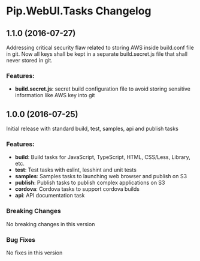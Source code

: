 # Pip.WebUI.Tasks Changelog

## 1.1.0 (2016-07-27)

Addressing critical security flaw related to storing AWS inside build.conf file in git.
Now all keys shall be kept in a separate build.secret.js file that shall never stored in git.  

### Features:

* **build.secret.js**: secret build configuration file to avoid storing sensitive information like AWS key into git

## 1.0.0 (2016-07-25)

Initial release with standard build, test, samples, api and publish tasks

### Features:

* **build**: Build tasks for JavaScript, TypeScript, HTML, CSS/Less, Library, etc.
* **test**: Test tasks with eslint, lesshint and unit tests
* **samples**: Samples tasks to launching web browser and publish on S3
* **publish**: Publish tasks to publish complex applications on S3
* **cordova**: Cordova tasks to support cordova builds
* **api**: API documentation task

### Breaking Changes
No breaking changes in this version

### Bug Fixes
No fixes in this version
